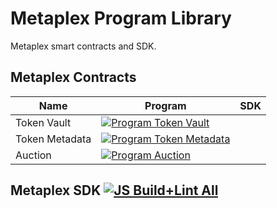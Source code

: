 # Metaplex Program Library 

Metaplex smart contracts and SDK.

## Metaplex Contracts

| Name           | Program                                                                                                                                                                                                                      | SDK |
| -----------    | -------------------------------------------------------------------------------------------------------------------------------------------------------------------------------------------------                            | --- |
| Token Vault    | [![Program Token Vault](https://github.com/metaplex/metaplex-program-library/actions/workflows/program-token-vault.yml/badge.svg)](https://github.com/metaplex/teamplex/actions/workflows/program-token-vault.yml)           |     |
| Token Metadata | [![Program Token Metadata ](https://github.com/metaplex/metaplex-program-library/actions/workflows/program-token-metadata.yml/badge.svg)](https://github.com/metaplex/teamplex/actions/workflows/program-token-metadata.yml) |     |
| Auction        | [![Program Auction ](https://github.com/metaplex/metaplex-program-library/actions/workflows/program-auction.yml/badge.svg)](https://github.com/metaplex/teamplex/actions/workflows/program-auction.yml)        |     |


## Metaplex SDK [![JS Build+Lint All](https://github.com/metaplex/metaplex-program-library/actions/workflows/yarn-build-and-lint.yml/badge.svg)](https://github.com/metaplex/metaplex-program-library/actions/workflows/yarn-build-and-lint.yml)
